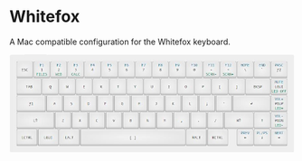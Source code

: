 # Whitefox
A Mac compatible configuration for the Whitefox keyboard.

![Whitefox Layout](https://github.com/kortsmit/whitefox/raw/master/assets/layout.jpg "Whitefox Layout")
